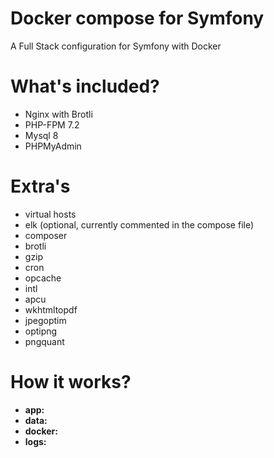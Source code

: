 # Docker compose for Symfony
A Full Stack configuration for Symfony with Docker 
# What's included?

- Nginx with Brotli
- PHP-FPM 7.2
- Mysql 8
- PHPMyAdmin

# Extra's

- virtual hosts
- elk (optional, currently commented in the compose file)
- composer
- brotli
- gzip
- cron
- opcache
- intl
- apcu
- wkhtmltopdf
- jpegoptim
- optipng
- pngquant

# How it works?

- **app:**
- **data:**
- **docker:**
- **logs:**

